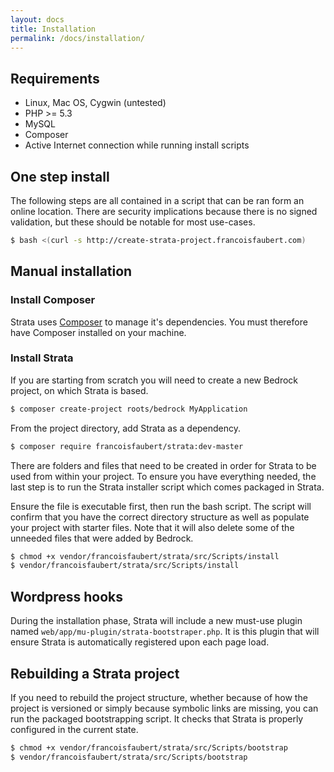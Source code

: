 ```yaml
---
layout: docs
title: Installation
permalink: /docs/installation/
---
```


## Requirements

 - Linux, Mac OS, Cygwin (untested)
 - PHP >= 5.3
 - MySQL
 - Composer
 - Active Internet connection while running install scripts

## One step install

The following steps are all contained in a script that can be ran form an online location. There are security implications because there is no signed validation, but these should be notable for most use-cases.

~~~ bash
$ bash <(curl -s http://create-strata-project.francoisfaubert.com)
~~~

## Manual installation

### Install Composer

Strata uses [Composer](http://getcomposer.org/) to manage it's dependencies. You must therefore have Composer installed on your machine.

### Install Strata

If you are starting from scratch you will need to create a new Bedrock project, on which Strata is based.

~~~ bash
$ composer create-project roots/bedrock MyApplication
~~~

From the project directory, add Strata as a dependency.

~~~ bash
$ composer require francoisfaubert/strata:dev-master
~~~

There are folders and files that need to be created in order for Strata to be used from within your project. To ensure you have everything needed, the last step is to run the Strata installer script which comes packaged in Strata.

Ensure the file is executable first, then run the bash script. The script will confirm that you have the correct directory structure as well as populate your project with starter files. Note that it will also delete some of the unneeded files that were added by Bedrock.

~~~ bash
$ chmod +x vendor/francoisfaubert/strata/src/Scripts/install
$ vendor/francoisfaubert/strata/src/Scripts/install
~~~

## Wordpress hooks

During the installation phase, Strata will include a new must-use plugin named `web/app/mu-plugin/strata-bootstraper.php`. It is this plugin that will ensure Strata is automatically registered upon each page load.

## Rebuilding a Strata project

If you need to rebuild the project structure, whether because of how the project is versioned or simply because symbolic links are missing, you can run the packaged bootstrapping script. It checks that Strata is properly configured in the current state.

~~~ bash
$ chmod +x vendor/francoisfaubert/strata/src/Scripts/bootstrap
$ vendor/francoisfaubert/strata/src/Scripts/bootstrap
~~~
